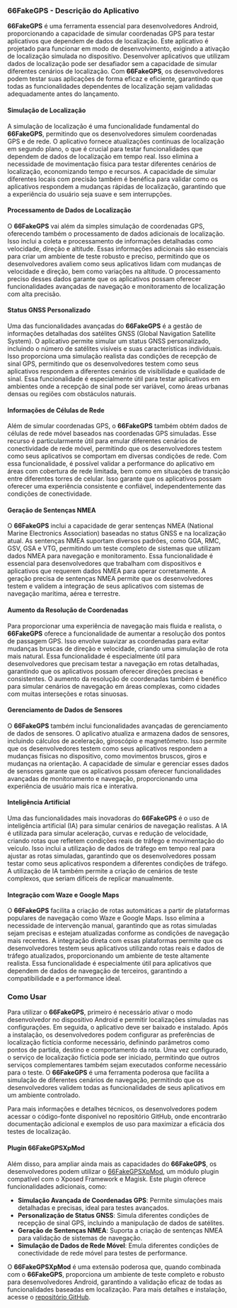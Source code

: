 ### 66FakeGPS - Descrição do Aplicativo

**66FakeGPS** é uma ferramenta essencial para desenvolvedores Android, proporcionando a capacidade de simular coordenadas GPS para testar aplicativos que dependem de dados de localização. Este aplicativo é projetado para funcionar em modo de desenvolvimento, exigindo a ativação de localização simulada no dispositivo. Desenvolver aplicativos que utilizam dados de localização pode ser desafiador sem a capacidade de simular diferentes cenários de localização. Com **66FakeGPS**, os desenvolvedores podem testar suas aplicações de forma eficaz e eficiente, garantindo que todas as funcionalidades dependentes de localização sejam validadas adequadamente antes do lançamento.

#### Simulação de Localização

A simulação de localização é uma funcionalidade fundamental do **66FakeGPS**, permitindo que os desenvolvedores simulem coordenadas GPS e de rede. O aplicativo fornece atualizações contínuas de localização em segundo plano, o que é crucial para testar funcionalidades que dependem de dados de localização em tempo real. Isso elimina a necessidade de movimentação física para testar diferentes cenários de localização, economizando tempo e recursos. A capacidade de simular diferentes locais com precisão também é benéfica para validar como os aplicativos respondem a mudanças rápidas de localização, garantindo que a experiência do usuário seja suave e sem interrupções.

#### Processamento de Dados de Localização

O **66FakeGPS** vai além da simples simulação de coordenadas GPS, oferecendo também o processamento de dados adicionais de localização. Isso inclui a coleta e processamento de informações detalhadas como velocidade, direção e altitude. Essas informações adicionais são essenciais para criar um ambiente de teste robusto e preciso, permitindo que os desenvolvedores avaliem como seus aplicativos lidam com mudanças de velocidade e direção, bem como variações na altitude. O processamento preciso desses dados garante que os aplicativos possam oferecer funcionalidades avançadas de navegação e monitoramento de localização com alta precisão.

#### Status GNSS Personalizado

Uma das funcionalidades avançadas do **66FakeGPS** é a gestão de informações detalhadas dos satélites GNSS (Global Navigation Satellite System). O aplicativo permite simular um status GNSS personalizado, incluindo o número de satélites visíveis e suas características individuais. Isso proporciona uma simulação realista das condições de recepção de sinal GPS, permitindo que os desenvolvedores testem como seus aplicativos respondem a diferentes cenários de visibilidade e qualidade de sinal. Essa funcionalidade é especialmente útil para testar aplicativos em ambientes onde a recepção de sinal pode ser variável, como áreas urbanas densas ou regiões com obstáculos naturais.

#### Informações de Células de Rede

Além de simular coordenadas GPS, o **66FakeGPS** também obtém dados de células de rede móvel baseados nas coordenadas GPS simuladas. Esse recurso é particularmente útil para emular diferentes cenários de conectividade de rede móvel, permitindo que os desenvolvedores testem como seus aplicativos se comportam em diversas condições de rede. Com essa funcionalidade, é possível validar a performance do aplicativo em áreas com cobertura de rede limitada, bem como em situações de transição entre diferentes torres de celular. Isso garante que os aplicativos possam oferecer uma experiência consistente e confiável, independentemente das condições de conectividade.

#### Geração de Sentenças NMEA

O **66FakeGPS** inclui a capacidade de gerar sentenças NMEA (National Marine Electronics Association) baseadas no status GNSS e na localização atual. As sentenças NMEA suportam diversos padrões, como GGA, RMC, GSV, GSA e VTG, permitindo um teste completo de sistemas que utilizam dados NMEA para navegação e monitoramento. Essa funcionalidade é essencial para desenvolvedores que trabalham com dispositivos e aplicativos que requerem dados NMEA para operar corretamente. A geração precisa de sentenças NMEA permite que os desenvolvedores testem e validem a integração de seus aplicativos com sistemas de navegação marítima, aérea e terrestre.

#### Aumento da Resolução de Coordenadas

Para proporcionar uma experiência de navegação mais fluida e realista, o **66FakeGPS** oferece a funcionalidade de aumentar a resolução dos pontos de passagem GPS. Isso envolve suavizar as coordenadas para evitar mudanças bruscas de direção e velocidade, criando uma simulação de rota mais natural. Essa funcionalidade é especialmente útil para desenvolvedores que precisam testar a navegação em rotas detalhadas, garantindo que os aplicativos possam oferecer direções precisas e consistentes. O aumento da resolução de coordenadas também é benéfico para simular cenários de navegação em áreas complexas, como cidades com muitas interseções e rotas sinuosas.

#### Gerenciamento de Dados de Sensores

O **66FakeGPS** também inclui funcionalidades avançadas de gerenciamento de dados de sensores. O aplicativo atualiza e armazena dados de sensores, incluindo cálculos de aceleração, giroscópio e magnetômetro. Isso permite que os desenvolvedores testem como seus aplicativos respondem a mudanças físicas no dispositivo, como movimentos bruscos, giros e mudanças na orientação. A capacidade de simular e gerenciar esses dados de sensores garante que os aplicativos possam oferecer funcionalidades avançadas de monitoramento e navegação, proporcionando uma experiência de usuário mais rica e interativa. 

#### Inteligência Artificial

Uma das funcionalidades mais inovadoras do **66FakeGPS** é o uso de inteligência artificial (IA) para simular cenários de navegação realistas. A IA é utilizada para simular aceleração, curvas e redução de velocidade, criando rotas que refletem condições reais de tráfego e movimentação do veículo. Isso inclui a utilização de dados de tráfego em tempo real para ajustar as rotas simuladas, garantindo que os desenvolvedores possam testar como seus aplicativos respondem a diferentes condições de tráfego. A utilização de IA também permite a criação de cenários de teste complexos, que seriam difíceis de replicar manualmente.

#### Integração com Waze e Google Maps

O **66FakeGPS** facilita a criação de rotas automáticas a partir de plataformas populares de navegação como Waze e Google Maps. Isso elimina a necessidade de intervenção manual, garantindo que as rotas simuladas sejam precisas e estejam atualizadas conforme as condições de navegação mais recentes. A integração direta com essas plataformas permite que os desenvolvedores testem seus aplicativos utilizando rotas reais e dados de tráfego atualizados, proporcionando um ambiente de teste altamente realista. Essa funcionalidade é especialmente útil para aplicativos que dependem de dados de navegação de terceiros, garantindo a compatibilidade e a performance ideal.

### Como Usar

Para utilizar o **66FakeGPS**, primeiro é necessário ativar o modo desenvolvedor no dispositivo Android e permitir localizações simuladas nas configurações. Em seguida, o aplicativo deve ser baixado e instalado. Após a instalação, os desenvolvedores podem configurar as preferências de localização fictícia conforme necessário, definindo parâmetros como pontos de partida, destino e comportamento da rota. Uma vez configurado, o serviço de localização fictícia pode ser iniciado, permitindo que outros serviços complementares também sejam executados conforme necessário para o teste. O **66FakeGPS** é uma ferramenta poderosa que facilita a simulação de diferentes cenários de navegação, permitindo que os desenvolvedores validem todas as funcionalidades de seus aplicativos em um ambiente controlado.

Para mais informações e detalhes técnicos, os desenvolvedores podem acessar o código-fonte disponível no repositório GitHub, onde encontrarão documentação adicional e exemplos de uso para maximizar a eficácia dos testes de localização.

#### Plugin 66FakeGPSXpMod

Além disso, para ampliar ainda mais as capacidades do **66FakeGPS**, os desenvolvedores podem utilizar o [66FakeGPSXpMod](https://github.com/carlex22/66fakegpsXpMod), um módulo plugin compatível com o Xposed Framework e Magisk. Este plugin oferece funcionalidades adicionais, como:

- **Simulação Avançada de Coordenadas GPS**: Permite simulações mais detalhadas e precisas, ideal para testes avançados.
- **Personalização de Status GNSS**: Simula diferentes condições de recepção de sinal GPS, incluindo a manipulação de dados de satélites.
- **Geração de Sentenças NMEA**: Suporta a criação de sentenças NMEA para validação de sistemas de navegação.
- **Simulação de Dados de Rede Móvel**: Emula diferentes condições de conectividade de rede móvel para testes de performance.

O **66FakeGPSXpMod** é uma extensão poderosa que, quando combinada com o **66FakeGPS**, proporciona um ambiente de teste completo e robusto para desenvolvedores Android, garantindo a validação eficaz de todas as funcionalidades baseadas em localização. Para mais detalhes e instalação, acesse o [repositório GitHub](https://github.com/carlex22/66fakegpsXpMod).
